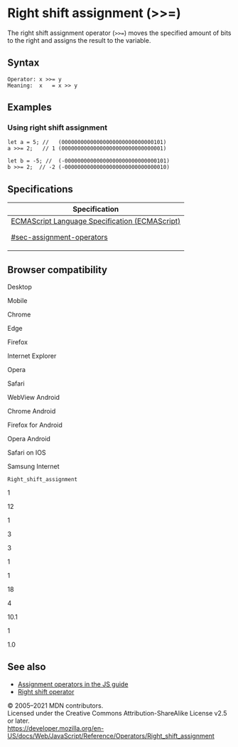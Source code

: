 # Right shift assignment (&gt;&gt;=)

The right shift assignment operator (`>>=`) moves the specified amount of bits to the right and assigns the result to the variable.

## Syntax

    Operator: x >>= y
    Meaning:  x   = x >> y

## Examples

### Using right shift assignment

    let a = 5; //   (00000000000000000000000000000101)
    a >>= 2;   // 1 (00000000000000000000000000000001)

    let b = -5; //  (-00000000000000000000000000000101)
    b >>= 2;  // -2 (-00000000000000000000000000000010)

## Specifications

<table>
<thead>
<tr class="header">
<th>Specification</th>
</tr>
</thead>
<tbody>
<tr class="odd">
<td>
<a href="https://tc39.es/ecma262/#sec-assignment-operators">ECMAScript Language Specification (ECMAScript) 
<br/>

<span class="small">#sec-assignment-operators</span>
</a>
</td>
</tr>
</tbody>
</table>

## Browser compatibility

Desktop

Mobile

Chrome

Edge

Firefox

Internet Explorer

Opera

Safari

WebView Android

Chrome Android

Firefox for Android

Opera Android

Safari on IOS

Samsung Internet

`Right_shift_assignment`

1

12

1

3

3

1

1

18

4

10.1

1

1.0

## See also

-   [Assignment operators in the JS guide](https://developer.mozilla.org/en-US/docs/Web/JavaScript/Guide/Expressions_and_Operators#assignment)
-   [Right shift operator](right_shift)

© 2005–2021 MDN contributors.  
Licensed under the Creative Commons Attribution-ShareAlike License v2.5 or later.  
<a href="https://developer.mozilla.org/en-US/docs/Web/JavaScript/Reference/Operators/Right_shift_assignment" class="_attribution-link">https://developer.mozilla.org/en-US/docs/Web/JavaScript/Reference/Operators/Right_shift_assignment</a>
